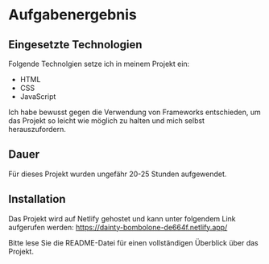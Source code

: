 # Aufgabenergebnis

## Eingesetzte Technologien

Folgende Technolgien setze ich in meinem Projekt ein:

- HTML
- CSS
- JavaScript

Ich habe bewusst gegen die Verwendung von Frameworks entschieden, um das Projekt so leicht wie möglich zu halten und mich selbst herauszufordern.

## Dauer

Für dieses Projekt wurden ungefähr 20-25 Stunden aufgewendet.

## Installation

Das Projekt wird auf Netlify gehostet und kann unter folgendem Link aufgerufen werden: https://dainty-bombolone-de664f.netlify.app/

Bitte lese Sie die README-Datei für einen vollständigen Überblick über das Projekt.
